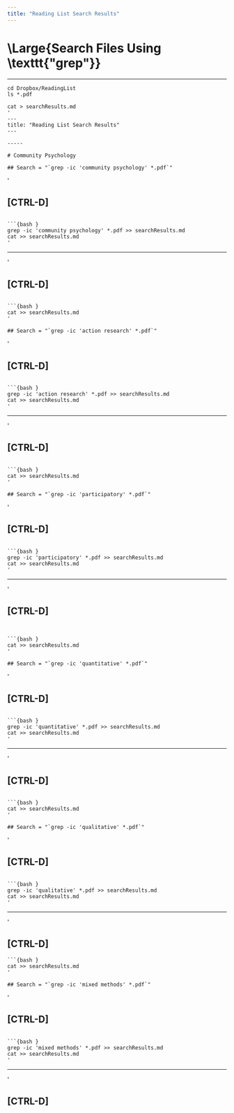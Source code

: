 ```yaml
---
title: "Reading List Search Results"
---
```


# \Large{Search Files Using \texttt{"grep"}}

-----

```{bash }
cd Dropbox/ReadingList
ls *.pdf
```

```{bash }
cat > searchResults.md
'
---
title: "Reading List Search Results"
---

-----

# Community Psychology

## Search = "`grep -ic 'community psychology' *.pdf`"

```

'
## [CTRL-D] ##
```

```{bash }
grep -ic 'community psychology' *.pdf >> searchResults.md
cat >> searchResults.md
'
```

-----

'
## [CTRL-D] ##

```

```{bash }
cat >> searchResults.md
'

## Search = "`grep -ic 'action research' *.pdf`"

```

'

## [CTRL-D] ##

```

```{bash }
grep -ic 'action research' *.pdf >> searchResults.md
cat >> searchResults.md
'
```

-----

'
## [CTRL-D] ##

```

```{bash }
cat >> searchResults.md
'

## Search = "`grep -ic 'participatory' *.pdf`"

```

'

## [CTRL-D] ##

```

```{bash }
grep -ic 'participatory' *.pdf >> searchResults.md
cat >> searchResults.md
'
```

-----

'
## [CTRL-D] ##

```


```{bash }
cat >> searchResults.md
'

## Search = "`grep -ic 'quantitative' *.pdf`"

```

'

## [CTRL-D] ##

```

```{bash }
grep -ic 'quantitative' *.pdf >> searchResults.md
cat >> searchResults.md
'
```

-----

'
## [CTRL-D] ##

```

```{bash }
cat >> searchResults.md
'

## Search = "`grep -ic 'qualitative' *.pdf`"

```
'

## [CTRL-D] ##

```

```{bash }
grep -ic 'qualitative' *.pdf >> searchResults.md
cat >> searchResults.md
'
```

-----

'
## [CTRL-D] ##

```
```{bash }
cat >> searchResults.md
'

## Search = "`grep -ic 'mixed methods' *.pdf`"

```
'

## [CTRL-D] ##

```

```{bash }
grep -ic 'mixed methods' *.pdf >> searchResults.md
cat >> searchResults.md
'
```

-----

'
## [CTRL-D] ##

```
